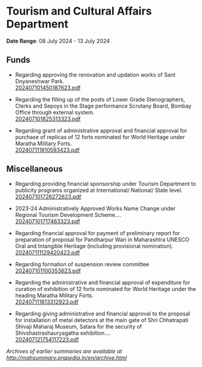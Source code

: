 # Tourism and Cultural Affairs Department

**Date Range**: 08 July 2024 - 13 July 2024


## Funds
- Regarding approving the renovation and updation works of Sant Dnyaneshwar Park.\
  [202407101450187623.pdf](https://gr.maharashtra.gov.in/Site/Upload/Government%20Resolutions/English/202407101450187623.pdf)

- Regarding the filling up of the posts of Lower Grade Stenographers, Clerks and Sepoys in the Stage performance Scrutany Board, Bombay Office through external system.\
  [202407101825313323.pdf](https://gr.maharashtra.gov.in/Site/Upload/Government%20Resolutions/English/202407101825313323.pdf)

- Regarding grant of administrative approval and financial approval for purchase of replicas of 12 forts nominated for World Heritage under Maratha Military Forts.\
  [202407111810593423.pdf](https://gr.maharashtra.gov.in/Site/Upload/Government%20Resolutions/English/202407111810593423.pdf)

## Miscellaneous
- Regarding providing financial sponsorship under Tourism Department to publicity programs organized at International/ National/ State level.\
  [202407101726272623.pdf](https://gr.maharashtra.gov.in/Site/Upload/Government%20Resolutions/English/202407101726272623.pdf)

- 2023-24 Administratively Approved Works Name Change under Regional Tourism Development Scheme....\
  [202407101717463323.pdf](https://gr.maharashtra.gov.in/Site/Upload/Government%20Resolutions/English/202407101717463323.pdf)

- Regarding financial approval for payment of preliminary report for preparation of proposal for Pandharpur Wari in Maharashtra UNESCO Oral and Intangible Heritage (including provisional nomination).\
  [202407111129420423.pdf](https://gr.maharashtra.gov.in/Site/Upload/Government%20Resolutions/English/202407111129420423.pdf)

- Regarding formation of suspension review committee\
  [202407101100353623.pdf](https://gr.maharashtra.gov.in/Site/Upload/Government%20Resolutions/English/202407101100353623.pdf)

- Regarding the administrative and financial approval of expenditure for curation of exhibition of 12 forts nominated for World Heritage under the heading Maratha Military Forts.\
  [202407111813312923.pdf](https://gr.maharashtra.gov.in/Site/Upload/Government%20Resolutions/English/202407111813312923.pdf)

- Regarding giving administrative and financial approval to the proposal for installation of metal detectors at the main gate of Shri Chhatrapati Shivaji Maharaj Museum, Satara for the security of Shivshastrashauryagatha exhibition....\
  [202407121754117223.pdf](https://gr.maharashtra.gov.in/Site/Upload/Government%20Resolutions/English/202407121754117223.pdf)


*Archives of earlier summaries are available at http://mahsummary.orgpedia.in/en/archive.html*